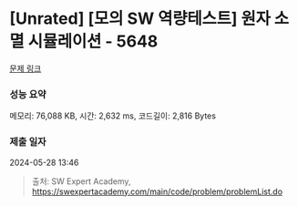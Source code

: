 # [Unrated] [모의 SW 역량테스트] 원자 소멸 시뮬레이션 - 5648 

[문제 링크](https://swexpertacademy.com/main/code/problem/problemDetail.do?contestProbId=AWXRFInKex8DFAUo) 

### 성능 요약

메모리: 76,088 KB, 시간: 2,632 ms, 코드길이: 2,816 Bytes

### 제출 일자

2024-05-28 13:46



> 출처: SW Expert Academy, https://swexpertacademy.com/main/code/problem/problemList.do